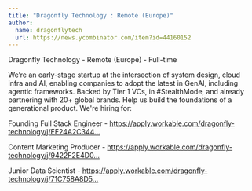 ```yaml
---
title: "Dragonfly Technology : Remote (Europe)"
author:
  name: dragonflytech
  url: https://news.ycombinator.com/item?id=44160152
---
```

Dragonfly Technology - Remote (Europe) - Full-time

We’re an early-stage startup at the intersection of system design, cloud infra and AI, enabling companies to adopt the latest in GenAI, including agentic frameworks. 
Backed by Tier 1 VCs, in #StealthMode, and already partnering with 20+ global brands. 
Help us build the foundations of a generational product.
We&#x27;re hiring for:

Founding Full Stack Engineer - <a href="https:&#x2F;&#x2F;apply.workable.com&#x2F;dragonfly-technology&#x2F;j&#x2F;EE24A2C344&#x2F;" rel="nofollow">https:&#x2F;&#x2F;apply.workable.com&#x2F;dragonfly-technology&#x2F;j&#x2F;EE24A2C344...</a>

Content Marketing Producer - <a href="https:&#x2F;&#x2F;apply.workable.com&#x2F;dragonfly-technology&#x2F;j&#x2F;9422F2E4D0&#x2F;" rel="nofollow">https:&#x2F;&#x2F;apply.workable.com&#x2F;dragonfly-technology&#x2F;j&#x2F;9422F2E4D0...</a>

Junior Data Scientist - <a href="https:&#x2F;&#x2F;apply.workable.com&#x2F;dragonfly-technology&#x2F;j&#x2F;71C758A8D5&#x2F;" rel="nofollow">https:&#x2F;&#x2F;apply.workable.com&#x2F;dragonfly-technology&#x2F;j&#x2F;71C758A8D5...</a>
<JobApplication />
